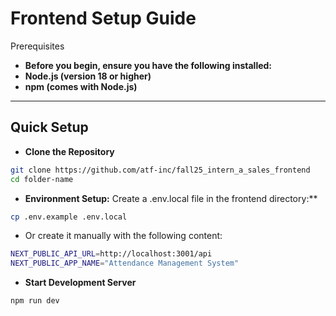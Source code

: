 # Frontend Setup Guide

Prerequisites
- **Before you begin, ensure you have the following installed:**
- **Node.js (version 18 or higher)**
- **npm (comes with Node.js)**

---

## Quick Setup 
- **Clone the Repository**

```bash
git clone https://github.com/atf-inc/fall25_intern_a_sales_frontend
cd folder-name
```
- **Environment Setup:** Create a .env.local file in the frontend directory:**

```bash
cp .env.example .env.local
```
- Or create it manually with the following content:
```bash
NEXT_PUBLIC_API_URL=http://localhost:3001/api
NEXT_PUBLIC_APP_NAME="Attendance Management System"
```

- **Start Development Server**
```bash
npm run dev
```


